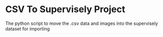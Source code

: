 # CSV To Supervisely Project
The python script to move the .csv data and images into the supervisely dataset for importing
